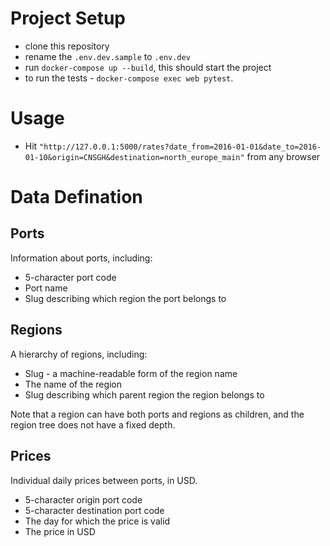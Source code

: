 # Project Setup
- clone this repository
- rename the `.env.dev.sample` to `.env.dev`
- run `docker-compose up --build`, this should start the project
- to run the tests - `docker-compose exec web pytest`.

# Usage
- Hit `"http://127.0.0.1:5000/rates?date_from=2016-01-01&date_to=2016-01-10&origin=CNSGH&destination=north_europe_main"` from any
    browser

# Data Defination

## Ports

Information about ports, including:

* 5-character port code
* Port name
* Slug describing which region the port belongs to

## Regions

A hierarchy of regions, including:

* Slug - a machine-readable form of the region name
* The name of the region
* Slug describing which parent region the region belongs to

Note that a region can have both ports and regions as children, and the region
tree does not have a fixed depth.

## Prices

Individual daily prices between ports, in USD.

* 5-character origin port code
* 5-character destination port code
* The day for which the price is valid
* The price in USD

